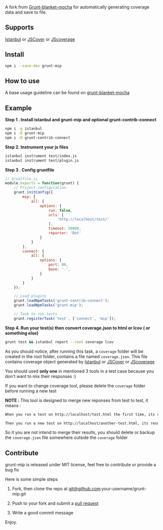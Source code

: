 A fork from [Grunt-blanket-mocha](https://github.com/GruntBlanketMocha/grunt-blanket-mocha) for automatically generating coverage data and save to file.

## Supports

[Istanbul](https://github.com/gotwarlost/istanbul) or [JSCover](https://github.com/tntim96/JSCover) or [JScoverage](https://www.npmjs.com/package/jscoverage)

## Install

```bash
npm i --save-dev grunt-mip
```

## How to use

A base usage guideline can be found on [grunt-blanket-mocha](https://github.com/GruntBlanketMocha/grunt-blanket-mocha#readme)

## Example

**Step 1 . Install istanbul and grunt-mip and optional grunt-contrib-connect**

```bash
npm i -g istanbul
npm i -D grunt-mip
npm i -D grunt-contrib-connect
```

**Step 2. Instrument your js files**

```bash
istanbul instrument test/index.js
istanbul instrument test/plugin.js
```

**Step 3 . Config gruntfile**

```javascript
// Gruntfile.js
module.exports = function(grunt) {
	// Project configuration.
	grunt.initConfig({
		mip: {
			all: {
				options: {
					run: false,
					urls: [
						'http://localhost/test/'
					],
					timeout: 50000,
					reporter: 'Dot'
				}
			}
		},
		connect: {
			all: {
				options: {
					port: 80,
					base: '.',
				}
			}
		}
	});

	// Load plugins
	grunt.loadNpmTasks('grunt-contrib-connect');
	grunt.loadNpmTasks('grunt-mip');

	// Task to run tests
	grunt.registerTask('test', ['connect', 'mip']);
```

**Step 4. Run your test(s) then convert coverage.json to html or lcov ( or something else)**


```bash
grunt test && istanbul report --root coverage lcov
```

As you should notice, after running this task, a ```coverage``` folder will be created in the root folder, contains a file named ```coverage.json```. This file contains coverage object generated by [Istanbul](https://github.com/gotwarlost/istanbul) or [JSCover](https://github.com/tntim96/JSCover) or [JScoverage](https://www.npmjs.com/package/jscoverage)

You should used **only one** in mentioned 3 tools in a test case because you don't want to mix their responses :)

If you want to change coverage tool, please delete the ```coverage``` folder before running a new test


**NOTE :** This tool is designed to merge new reponses from test to test, it means :

```bash
When you run a test on http://localhost/test.html the first time, its results is saved on coverage.json file

Then you run a new test on http://localhost/another-test.html, its results will be merged to the old results and saved to coverage.json
```

So it you are not intend to merge their results, you should delete or backup the ```coverage.json``` file somewhere outside the ```coverage``` folder


## Contribute

grunt-mip is released under MIT license, feel free to contribute or provide a bug fix

Here is some simple steps

1. Fork, then clone the repo at git@github.com:your-username/grunt-mip.git

2. Push to your fork and submit a [pull request](https://github.com/zudd/grunt-mip/compare/)

3. Write a good commit message


Enjoy.